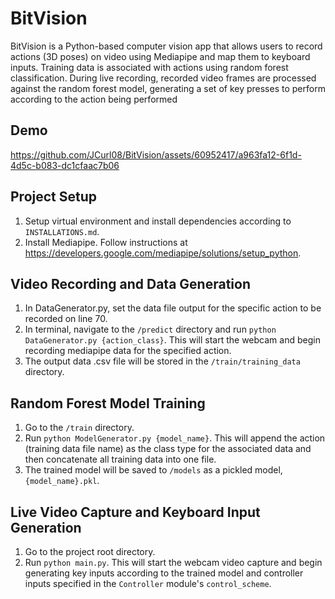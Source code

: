 # BitVision

BitVision is a Python-based computer vision app that allows users to record actions (3D poses) on video using Mediapipe and map them to keyboard inputs. Training data is associated with actions using random forest classification. 
During live recording, recorded video frames are processed against the random forest model, generating a set of key presses to perform according to the action being performed

## Demo


https://github.com/JCurl08/BitVision/assets/60952417/a963fa12-6f1d-4d5c-b083-dc1cfaac7b06



## Project Setup
1. Setup virtual environment and install dependencies according to `INSTALLATIONS.md`.
2. Install Mediapipe. Follow instructions at https://developers.google.com/mediapipe/solutions/setup_python.

## Video Recording and Data Generation
1. In DataGenerator.py, set the data file output for the specific action to be recorded on line 70.
2. In terminal, navigate to the `/predict` directory and run `python DataGenerator.py {action_class}`. This will start the webcam and begin recording mediapipe data for the specified action.
3. The output data .csv file will be stored in the `/train/training_data` directory.

## Random Forest Model Training 
1. Go to the `/train` directory.
2. Run `python ModelGenerator.py {model_name}`. This will append the action (training data file name) as the class type for the associated data and then concatenate all training data into one file.
3. The trained model will be saved to `/models` as a pickled model, `{model_name}.pkl`.

## Live Video Capture and Keyboard Input Generation
1. Go to the project root directory.
2. Run `python main.py`. This will start the webcam video capture and begin generating key inputs according to the trained model and controller inputs specified in the `Controller` module's `control_scheme`.
